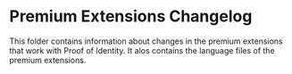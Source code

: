 Premium Extensions Changelog
==========================

This folder contains information about changes in the premium extensions that work with Proof of Identity. It alos contains the language files of the premium extensions.